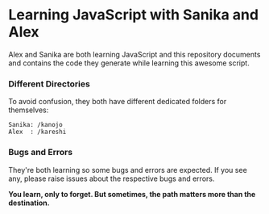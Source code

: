 # Learning JavaScript with Sanika and Alex

Alex and Sanika are both learning JavaScript and this repository documents and contains the code they generate while learning this awesome script.

### Different Directories

To avoid confusion, they both have different dedicated folders for themselves:

    Sanika: /kanojo
    Alex  : /kareshi

### Bugs and Errors

They're both learning so some bugs and errors are expected. If you see any, please raise issues about the respective bugs and errors.

**__You learn, only to forget. But sometimes, the path matters more than the destination.__**